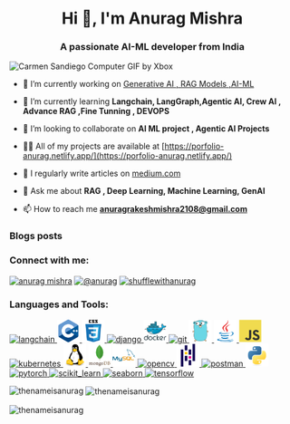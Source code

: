 <h1 align="center">Hi 👋, I'm Anurag Mishra</h1>
<h3 align="center">A passionate AI-ML developer from India</h3>

![Carmen Sandiego Computer GIF by Xbox](https://github.com/user-attachments/assets/b6393dc9-d380-44d6-a388-8f5c24ccd7ef)

- 🔭 I’m currently working on [Generative AI , RAG Models ,AI-ML](https://github.com/thenameisAnurag/AI_Museum_Guide.git)

- 🌱 I’m currently learning **Langchain, LangGraph,Agentic AI, Crew AI , Advance RAG ,Fine Tunning , DEVOPS**

- 👯 I’m looking to collaborate on **AI ML project , Agentic AI Projects**

- 👨‍💻 All of my projects are available at [https://porfolio-anurag.netlify.app/](https://porfolio-anurag.netlify.app/)

- 📝 I regularly write articles on [medium.com](medium.com)

- 💬 Ask me about **RAG , Deep Learning, Machine Learning, GenAI**

- 📫 How to reach me **anuragrakeshmishra2108@gmail.com**

### Blogs posts
<!-- BLOG-POST-LIST:START -->
<!-- BLOG-POST-LIST:END -->

<h3 align="left">Connect with me:</h3>
<p align="left">
<a href="https://linkedin.com/in/anurag mishra" target="blank"><img align="center" src="https://raw.githubusercontent.com/rahuldkjain/github-profile-readme-generator/master/src/images/icons/Social/linked-in-alt.svg" alt="anurag mishra" height="30" width="40" /></a>
<a href="https://medium.com/@anurag" target="blank"><img align="center" src="https://raw.githubusercontent.com/rahuldkjain/github-profile-readme-generator/master/src/images/icons/Social/medium.svg" alt="@anurag" height="30" width="40" /></a>
<a href="https://www.youtube.com/c/shufflewithanurag" target="blank"><img align="center" src="https://raw.githubusercontent.com/rahuldkjain/github-profile-readme-generator/master/src/images/icons/Social/youtube.svg" alt="shufflewithanurag" height="30" width="40" /></a>
</p>

<h3 align="left">Languages and Tools:</h3>
<p align="left">  <a href="https://www.langchain.com" target="_blank" rel="noreferrer"> <img src="https://yt3.googleusercontent.com/7aMstlSvB1R2xAAOxF91vHWtAX2bhptsv6ROXPglCOyax0HKc8AATSYbqKr-10u4WvJ-e08b7Qg=s900-c-k-c0x00ffffff-no-rj" alt="langchain" width="40" height="40"/>  </a><a href="https://www.w3schools.com/cpp/" target="_blank" rel="noreferrer"> <img src="https://raw.githubusercontent.com/devicons/devicon/master/icons/cplusplus/cplusplus-original.svg" alt="cplusplus" width="40" height="40"/> </a> <a href="https://www.w3schools.com/css/" target="_blank" rel="noreferrer"> <img src="https://raw.githubusercontent.com/devicons/devicon/master/icons/css3/css3-original-wordmark.svg" alt="css3" width="40" height="40"/> </a> <a href="https://www.djangoproject.com/" target="_blank" rel="noreferrer"> <img src="https://cdn.worldvectorlogo.com/logos/django.svg" alt="django" width="40" height="40"/> </a> <a href="https://www.docker.com/" target="_blank" rel="noreferrer"> <img src="https://raw.githubusercontent.com/devicons/devicon/master/icons/docker/docker-original-wordmark.svg" alt="docker" width="40" height="40"/> </a> <a href="https://git-scm.com/" target="_blank" rel="noreferrer"> <img src="https://www.vectorlogo.zone/logos/git-scm/git-scm-icon.svg" alt="git" width="40" height="40"/> </a> <a href="https://golang.org" target="_blank" rel="noreferrer"> <img src="https://raw.githubusercontent.com/devicons/devicon/master/icons/go/go-original.svg" alt="go" width="40" height="40"/> </a> <a href="https://www.java.com" target="_blank" rel="noreferrer"> <img src="https://raw.githubusercontent.com/devicons/devicon/master/icons/java/java-original.svg" alt="java" width="40" height="40"/> </a> <a href="https://developer.mozilla.org/en-US/docs/Web/JavaScript" target="_blank" rel="noreferrer"> <img src="https://raw.githubusercontent.com/devicons/devicon/master/icons/javascript/javascript-original.svg" alt="javascript" width="40" height="40"/> </a> <a href="https://kubernetes.io" target="_blank" rel="noreferrer"> <img src="https://www.vectorlogo.zone/logos/kubernetes/kubernetes-icon.svg" alt="kubernetes" width="40" height="40"/> </a> <a href="https://www.linux.org/" target="_blank" rel="noreferrer"> <img src="https://raw.githubusercontent.com/devicons/devicon/master/icons/linux/linux-original.svg" alt="linux" width="40" height="40"/> </a> <a href="https://www.mongodb.com/" target="_blank" rel="noreferrer"> <img src="https://raw.githubusercontent.com/devicons/devicon/master/icons/mongodb/mongodb-original-wordmark.svg" alt="mongodb" width="40" height="40"/> </a> <a href="https://www.mysql.com/" target="_blank" rel="noreferrer"> <img src="https://raw.githubusercontent.com/devicons/devicon/master/icons/mysql/mysql-original-wordmark.svg" alt="mysql" width="40" height="40"/> </a> <a href="https://opencv.org/" target="_blank" rel="noreferrer"> <img src="https://www.vectorlogo.zone/logos/opencv/opencv-icon.svg" alt="opencv" width="40" height="40"/> </a> <a href="https://pandas.pydata.org/" target="_blank" rel="noreferrer"> <img src="https://raw.githubusercontent.com/devicons/devicon/2ae2a900d2f041da66e950e4d48052658d850630/icons/pandas/pandas-original.svg" alt="pandas" width="40" height="40"/> </a> <a href="https://postman.com" target="_blank" rel="noreferrer"> <img src="https://www.vectorlogo.zone/logos/getpostman/getpostman-icon.svg" alt="postman" width="40" height="40"/> </a> <a href="https://www.python.org" target="_blank" rel="noreferrer"> <img src="https://raw.githubusercontent.com/devicons/devicon/master/icons/python/python-original.svg" alt="python" width="40" height="40"/> </a> <a href="https://pytorch.org/" target="_blank" rel="noreferrer"> <img src="https://www.vectorlogo.zone/logos/pytorch/pytorch-icon.svg" alt="pytorch" width="40" height="40"/> </a> <a href="https://scikit-learn.org/" target="_blank" rel="noreferrer"> <img src="https://upload.wikimedia.org/wikipedia/commons/0/05/Scikit_learn_logo_small.svg" alt="scikit_learn" width="40" height="40"/> </a> <a href="https://seaborn.pydata.org/" target="_blank" rel="noreferrer"> <img src="https://seaborn.pydata.org/_images/logo-mark-lightbg.svg" alt="seaborn" width="40" height="40"/> </a> <a href="https://www.tensorflow.org" target="_blank" rel="noreferrer"> <img src="https://www.vectorlogo.zone/logos/tensorflow/tensorflow-icon.svg" alt="tensorflow" width="40" height="40"/>  </a></p>

<p><img align="left" src="https://github-readme-stats.vercel.app/api/top-langs?username=thenameisanurag&show_icons=true&locale=en&layout=compact" alt="thenameisanurag" /></p>

<p>&nbsp;<img align="center" src="https://github-readme-stats.vercel.app/api?username=thenameisanurag&show_icons=true&locale=en" alt="thenameisanurag" /></p>

<p><img align="center" src="https://github-readme-streak-stats.herokuapp.com/?user=thenameisanurag&" alt="thenameisanurag" /></p>
